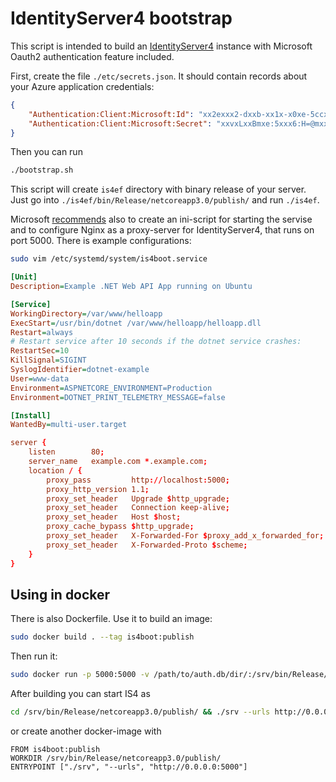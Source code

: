 # IdentityServer4 bootstrap

This script is intended to build an [IdentityServer4](http://docs.identityserver.io/en/latest/) instance with Microsoft Oauth2 authentication feature included.

First, create the file `./etc/secrets.json`. It should contain records about your Azure application credentials:

```json
{
    "Authentication:Client:Microsoft:Id": "xx2exxx2-dxxb-xx1x-x0xe-5ccx3x5exx1x",
    "Authentication:Client:Microsoft:Secret": "xxvxLxxBmxe:5xxx6:H=@mxxxXuDx69P",
}
```

Then you can run

```bash
./bootstrap.sh
```

This script will create `is4ef` directory with binary release of your server. Just go into `./is4ef/bin/Release/netcoreapp3.0/publish/` and run `./is4ef`.

Microsoft [recommends](https://docs.microsoft.com/ru-ru/aspnet/core/host-and-deploy/linux-nginx?view=aspnetcore-3.1) also to create an ini-script for starting the servise and to configure Nginx as a proxy-server for IdentityServer4, that runs on port 5000. There is example configurations:

```bash
sudo vim /etc/systemd/system/is4boot.service
```

```ini
[Unit]
Description=Example .NET Web API App running on Ubuntu

[Service]
WorkingDirectory=/var/www/helloapp
ExecStart=/usr/bin/dotnet /var/www/helloapp/helloapp.dll
Restart=always
# Restart service after 10 seconds if the dotnet service crashes:
RestartSec=10
KillSignal=SIGINT
SyslogIdentifier=dotnet-example
User=www-data
Environment=ASPNETCORE_ENVIRONMENT=Production
Environment=DOTNET_PRINT_TELEMETRY_MESSAGE=false

[Install]
WantedBy=multi-user.target
```

```conf
server {
    listen        80;
    server_name   example.com *.example.com;
    location / {
        proxy_pass         http://localhost:5000;
        proxy_http_version 1.1;
        proxy_set_header   Upgrade $http_upgrade;
        proxy_set_header   Connection keep-alive;
        proxy_set_header   Host $host;
        proxy_cache_bypass $http_upgrade;
        proxy_set_header   X-Forwarded-For $proxy_add_x_forwarded_for;
        proxy_set_header   X-Forwarded-Proto $scheme;
    }
}
```
## Using in docker

There is also Dockerfile. Use it to build an image:

```bash
sudo docker build . --tag is4boot:publish
```

Then run it:

```bash
sudo docker run -p 5000:5000 -v /path/to/auth.db/dir/:/srv/bin/Release/netcoreapp3.0/publish/Data -it is4boot:publish
```
After building you can start IS4 as

```bash
cd /srv/bin/Release/netcoreapp3.0/publish/ && ./srv --urls http://0.0.0.0:5000
```

or create another docker-image with

```docker
FROM is4boot:publish
WORKDIR /srv/bin/Release/netcoreapp3.0/publish/
ENTRYPOINT ["./srv", "--urls", "http://0.0.0.0:5000"]
```


